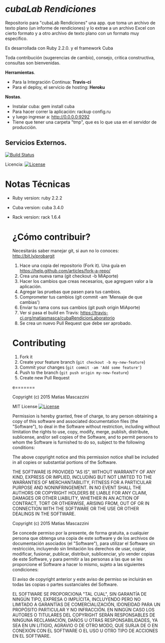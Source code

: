 ***cubaLab Rendiciones***
===
Repositorio para "cubaLab Rendiciones" una app. que toma un archivo de texto plano (un informe de rendiciones) y lo extrae a un archivo Excel con cierto formato y a otro archivo de texto plano con un formato muy especifico.

Es desarrollada con Ruby 2.2.0. y el framework Cuba

Toda contribución (sugerencias de cambio), consejo, critica constructiva, consultas son bienvenidas.

**Herramientas**.
  - Para la Integración Continua: **Travis-ci**
  - Para el deploy, el servicio de hosting: **Heroku**

**Nostas**.
  - Instalar cuba: gem install cuba
  - Para hacer correr la aplicación: rackup config.ru
  - y luego ingresar a: http://0.0.0.0:9292
  - Tiene que tener una carpeta "tmp", que es lo que usa en el servidor de producción.

**Servicios Externos.**
-----------------------
[![Build Status](https://travis-ci.org/matiasmasca/cubaRendicionLaboratorio.svg)](https://travis-ci.org/matiasmasca/cubaRendicionLaboratorio)

Licencia:
[![License](http://img.shields.io/badge/license-MIT-brightgreen.svg?style=flat-square)](http://opensource.org/licenses/MIT)

**Notas Técnicas**
===========

* Ruby version:
    ruby 2.2.2

* Cuba version:
    cuba 3.4.0

* Rack version: 
	rack 1.6.4


  ¿Cómo contribuir?
  ============
  Necesitarás saber manejar git, si aun no lo conoces: http://bit.ly/probargit
    1. Hace una copia del repositorio (Fork it). Una guía en https://help.github.com/articles/fork-a-repo/
    2. Crea una nueva rama  (git checkout -b MiAporte)
    3. Hacer los cambios que creas necesarios, que agreguen valor a la aplicación.
    4. Agregar las pruebas que pasen para tus cambios.
    5. Comprometer tus cambios (git commit -am 'Mensaje de que cambias')
    6. Enviar tu rama cons sus cambios (git push origin MiAporte)
    7. Ver si pasa el build en Travis: https://travis-ci.org/matiasmasca/cubaRendicionLaboratorio
    8. Se crea un nuevo Pull Request que debe ser aprobado.

  Contributing
  ============

    1. Fork it
    2. Create your feature branch (`git checkout -b my-new-feature`)
    3. Commit your changes (`git commit -am 'Add some feature'`)
    4. Push to the branch (`git push origin my-new-feature`)
    5. Create new Pull Request

    e=======

    Copyright (c) 2015  Matias Mascazzini

    MIT License [![License](http://img.shields.io/badge/license-MIT-brightgreen.svg?style=flat-square)](http://opensource.org/licenses/MIT)

    Permission is hereby granted, free of charge, to any person obtaining a copy of this software and associated documentation files (the "Software"), to deal in the Software without restriction, including without limitation the rights to use, copy, modify, merge, publish, distribute, sublicense, and/or sell copies of the Software, and to permit persons to whom the Software is furnished to do so, subject to the following conditions:

    The above copyright notice and this permission notice shall be included in all copies or substantial portions of the Software.

    THE SOFTWARE IS PROVIDED "AS IS", WITHOUT WARRANTY OF ANY KIND, EXPRESS OR IMPLIED, INCLUDING BUT NOT LIMITED TO THE WARRANTIES OF MERCHANTABILITY, FITNESS FOR A PARTICULAR PURPOSE AND NONINFRINGEMENT. IN NO EVENT SHALL THE AUTHORS OR COPYRIGHT HOLDERS BE LIABLE FOR ANY CLAIM, DAMAGES OR OTHER LIABILITY, WHETHER IN AN ACTION OF CONTRACT, TORT OR OTHERWISE, ARISING FROM, OUT OF OR IN CONNECTION WITH THE SOFTWARE OR THE USE OR OTHER DEALINGS IN THE SOFTWARE.

    Copyright (c) 2015  Matias Mascazzini
    
    Se concede permiso por la presente, de forma gratuita, a cualquier persona que obtenga una copia de este software y de los archivos de documentación asociados (el "Software"), para utilizar el Software sin restricción, incluyendo sin limitación los derechos de usar, copiar, modificar, fusionar, publicar, distribuir, sublicenciar, y/o vender copias de este Software, y para permitir a las personas a las que se les proporcione el Software a hacer lo mismo, sujeto a las siguientes condiciones:

    El aviso de copyright anterior y este aviso de permiso se incluirán en todas las copias o partes sustanciales del Software.

    EL SOFTWARE SE PROPORCIONA "TAL CUAL", SIN GARANTÍA DE NINGÚN TIPO, EXPRESA O IMPLÍCITA, INCLUYENDO PERO NO LIMITADO A GARANTÍAS DE COMERCIALIZACIÓN, IDONEIDAD PARA UN PROPÓSITO PARTICULAR Y NO INFRACCIÓN. EN NINGÚN CASO LOS AUTORES O TITULARES DEL COPYRIGHT SERÁN RESPONSABLES DE NINGUNA RECLAMACIÓN, DAÑOS U OTRAS RESPONSABILIDADES, YA SEA EN UN LITIGIO, AGRAVIO O DE OTRO MODO, QUE SURJA DE O EN CONEXIÓN CON EL SOFTWARE O EL USO U OTRO TIPO DE ACCIONES EN EL SOFTWARE.